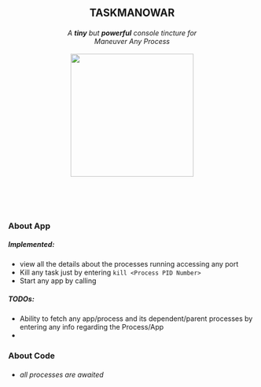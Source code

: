 <h2 align='center'>
  <b>TASKMANOWAR</b> 
</h2> 
<h6 align='center'>A <b>tiny</b> but <b>powerful</b> console tincture for<br> Maneuver Any Process<br><br>
<img align='center' width='250' src="https://media.giphy.com/media/3o6ZtoDz0gHS9DDNtu/giphy.gif">
</h6><br><br>

### About App  
##### Implemented:
- view all the details about the processes running accessing any port 
- Kill any task just by entering `kill <Process PID Number>`
- Start any app by calling ` `  
  
##### TODOs:  
- Ability to fetch any app/process and its dependent/parent processes by entering any info regarding the Process/App
-

    
### About Code
- ###### all processes are awaited 

